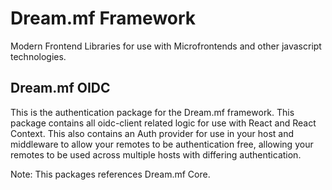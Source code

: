# Dream.mf Framework

Modern Frontend Libraries for use with Microfrontends and other javascript technologies.

## Dream.mf OIDC

This is the authentication package for the Dream.mf framework. This package contains all oidc-client related logic for use with React and React Context. This also contains an Auth provider for use in your host and middleware to allow your remotes to be authentication free, allowing your remotes to be used across multiple hosts with differing authentication.

Note: This packages references Dream.mf Core.
